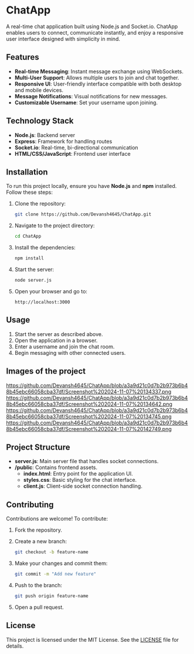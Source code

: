 # ChatApp

A real-time chat application built using Node.js and Socket.io. ChatApp enables users to connect, communicate instantly, and enjoy a responsive user interface designed with simplicity in mind.

## Features

- **Real-time Messaging**: Instant message exchange using WebSockets.
- **Multi-User Support**: Allows multiple users to join and chat together.
- **Responsive UI**: User-friendly interface compatible with both desktop and mobile devices.
- **Message Notifications**: Visual notifications for new messages.
- **Customizable Username**: Set your username upon joining.

## Technology Stack

- **Node.js**: Backend server
- **Express**: Framework for handling routes
- **Socket.io**: Real-time, bi-directional communication
- **HTML/CSS/JavaScript**: Frontend user interface

## Installation

To run this project locally, ensure you have **Node.js** and **npm** installed. Follow these steps:

1. Clone the repository:

   ```bash
   git clone https://github.com/Devansh4645/ChatApp.git
   ```

2. Navigate to the project directory:

   ```bash
   cd ChatApp
   ```

3. Install the dependencies:

   ```bash
   npm install
   ```

4. Start the server:

   ```bash
   node server.js
   ```

5. Open your browser and go to:

   ```
   http://localhost:3000
   ```

## Usage

1. Start the server as described above.
2. Open the application in a browser.
3. Enter a username and join the chat room.
4. Begin messaging with other connected users.


## Images of the project
https://github.com/Devansh4645/ChatApp/blob/a3a9d21c0d7b2b973b6b48b45ebc66058cba37df/Screenshot%202024-11-07%20134337.png
https://github.com/Devansh4645/ChatApp/blob/a3a9d21c0d7b2b973b6b48b45ebc66058cba37df/Screenshot%202024-11-07%20134642.png
https://github.com/Devansh4645/ChatApp/blob/a3a9d21c0d7b2b973b6b48b45ebc66058cba37df/Screenshot%202024-11-07%20134745.png
https://github.com/Devansh4645/ChatApp/blob/a3a9d21c0d7b2b973b6b48b45ebc66058cba37df/Screenshot%202024-11-07%20142749.png

## Project Structure

- **server.js**: Main server file that handles socket connections.
- **/public**: Contains frontend assets.
  - **index.html**: Entry point for the application UI.
  - **styles.css**: Basic styling for the chat interface.
  - **client.js**: Client-side socket connection handling.

## Contributing

Contributions are welcome! To contribute:

1. Fork the repository.
2. Create a new branch:

   ```bash
   git checkout -b feature-name
   ```

3. Make your changes and commit them:

   ```bash
   git commit -m "Add new feature"
   ```

4. Push to the branch:

   ```bash
   git push origin feature-name
   ```

5. Open a pull request.

## License

This project is licensed under the MIT License. See the [LICENSE](LICENSE) file for details.
